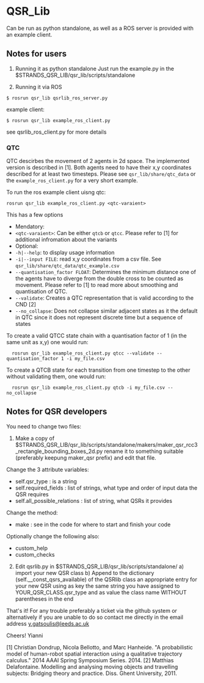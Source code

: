 # QSR_Lib

Can be run as python standalone, as well as a ROS server is provided with an example client.

## Notes for users

1) Running it as python standalone
Just run the example.py in the $STRANDS_QSR_LIB/qsr_lib/scripts/standalone

2) Running it via ROS
```
$ rosrun qsr_lib qsrlib_ros_server.py
```

example client:
```
$ rosrun qsr_lib example_ros_client.py
```
see qsrlib_ros_client.py for more details

### QTC
QTC descirbes the movement of 2 agents in 2d space. The implemented version is described in [1].
Both agents need to have their x,y coordinates described for at least two timesteps. Please see `qsr_lib/share/qtc_data` or the `example_ros_client.py` for a very short example.

To run the ros example client uisng qtc:
```
rosrun qsr_lib example_ros_client.py <qtc-varaient>
```
This has a few options

* Mendatory: 
 * `<qtc-varaient>`: Can be either `qtcb` or `qtcc`. Please refer to [1] for additional infromation about the variants
* Optional:
 * `-h|--help`: to display usage information
 * `-i|--input FILE`: read x,y coordinates from a csv file. See `qsr_lib/share/qtc_data/qtc_example.csv`
 * `--quantisation_factor FLOAT`: Determines the minimum distance one of the agents have to diverge from the double cross to be counted as movement. Please refer to [1] to read more about smoothing and quantisation of QTC.
 * `--validate`: Creates a QTC representation that is valid according to the CND [2]
 * `--no_collapse`: Does not collapse similar adjacent states as it the default in QTC since it does not represent discrete time but a sequence of states

To create a valid QTCC state chain with a quantisation factor of 1 (in the same unit as x,y) one would run:
```
  rosrun qsr_lib example_ros_client.py qtcc --validate --quantisation_factor 1 -i my_file.csv
```
To create a QTCB state for each transition from one timestep to the other without validating them, one would run:
```
  rosrun qsr_lib example_ros_client.py qtcb -i my_file.csv --no_collapse
```


## Notes for QSR developers

You need to change two files:

1) Make a copy of
$STRANDS_QSR_LIB/qsr_lib/scripts/standalone/makers/maker_qsr_rcc3_rectangle_bounding_boxes_2d.py
rename it to something suitable (preferably keepung maker_qsr prefix) and edit that file.

Change the 3 attribute variables:
- self.qsr_type : is a string
- self.required_fields : list of strings, what type and order of input data the QSR requires
- self.all_possible_relations : list of string, what QSRs it provides

Change the method:
- make : see in the code for where to start and finish your code

Optionally change the following also:
- custom_help
- custom_checks

2) Edit qsrlib.py in $STRANDS_QSR_LIB/qsr_lib/scripts/standalone/
a) import your new QSR class
b) Append to the dictionary (self.__const_qsrs_available) of the QSRlib class an appropriate entry for your new QSR using as key the same string you have assigned to YOUR_QSR_CLASS.qsr_type and as value the class name WITHOUT parentheses in the end


That's it!
For any trouble preferably  a ticket via the github system or alternatively if you are unable to do so contact me directly in the email address y.gatsoulis@leeds.ac.uk

Cheers!
Yianni

[1] Christian Dondrup, Nicola Bellotto, and Marc Hanheide. "A probabilistic model of human-robot spatial interaction using a qualitative trajectory calculus." 2014 AAAI Spring Symposium Series. 2014.
[2] Matthias Delafontaine. Modelling and analysing moving objects and travelling subjects: Bridging theory and practice. Diss. Ghent University, 2011.